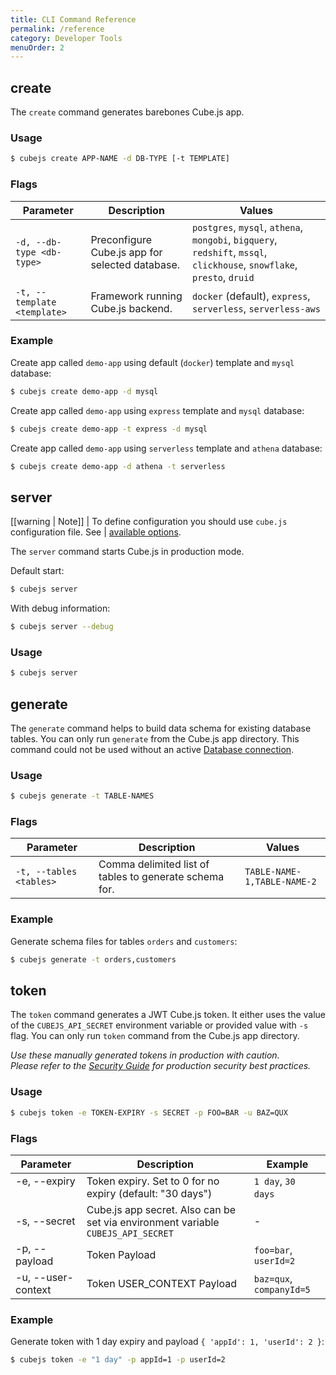 ```yaml
---
title: CLI Command Reference
permalink: /reference
category: Developer Tools
menuOrder: 2
---
```


## create

The `create` command generates barebones Cube.js app.

### Usage

```bash
$ cubejs create APP-NAME -d DB-TYPE [-t TEMPLATE]
```

### Flags

| Parameter                 | Description                                     | Values                                                                                                                  |
| ------------------------- | ----------------------------------------------- | ----------------------------------------------------------------------------------------------------------------------- |
| `-d, --db-type <db-type>`   | Preconfigure Cube.js app for selected database. | `postgres`, `mysql`, `athena`, `mongobi`, `bigquery`, `redshift`, `mssql`, `clickhouse`, `snowflake`, `presto`, `druid` |
| `-t, --template <template>` | Framework running Cube.js backend.              | `docker` (default), `express`, `serverless`, `serverless-aws`                                                           |

### Example

Create app called `demo-app` using default (`docker`) template and `mysql`
database:

```bash
$ cubejs create demo-app -d mysql
```

Create app called `demo-app` using `express` template and `mysql` database:

```bash
$ cubejs create demo-app -t express -d mysql
```

Create app called `demo-app` using `serverless` template and `athena` database:

```bash
$ cubejs create demo-app -d athena -t serverless
```

## server

<!-- prettier-ignore-start -->
[[warning | Note]]
| To define configuration you should use `cube.js` configuration file. See
| [available options](/config).
<!-- prettier-ignore-end -->

The `server` command starts Cube.js in production mode.

Default start:

```bash
$ cubejs server
```

With debug information:

```bash
$ cubejs server --debug
```

### Usage

```bash
$ cubejs server
```

## generate

The `generate` command helps to build data schema for existing database tables.
You can only run `generate` from the Cube.js app directory. This command could
not be used without an active
[Database connection](/connecting-to-the-database).

### Usage

```bash
$ cubejs generate -t TABLE-NAMES
```

### Flags

| Parameter             | Description                                            | Values                      |
| --------------------- | ------------------------------------------------------ | --------------------------- |
| `-t, --tables <tables>` | Comma delimited list of tables to generate schema for. | `TABLE-NAME-1,TABLE-NAME-2` |

### Example

Generate schema files for tables `orders` and `customers`:

```bash
$ cubejs generate -t orders,customers
```

## token

The `token` command generates a JWT Cube.js token. It either uses the value of
the `CUBEJS_API_SECRET` environment variable or provided value with `-s` flag.
You can only run `token` command from the Cube.js app directory.

_Use these manually generated tokens in production with caution._ <br/> _Please
refer to the [Security Guide](https://cube.dev/docs/security) for production
security best practices._

### Usage

```bash
$ cubejs token -e TOKEN-EXPIRY -s SECRET -p FOO=BAR -u BAZ=QUX
```

### Flags

| Parameter                                       | Description                                                                      | Example                                        |
| ----------------------------------------------- | -------------------------------------------------------------------------------- | ---------------------------------------------- |
| -e, --expiry &nbsp; &nbsp; &nbsp; &nbsp; &nbsp; | Token expiry. Set to 0 for no expiry (default: "30 days")                        | `1 day`, `30 days` &nbsp; &nbsp; &nbsp; &nbsp; |
| -s, --secret                                    | Cube.js app secret. Also can be set via environment variable `CUBEJS_API_SECRET` | -                                              |
| -p, --payload                                   | Token Payload                                                                    | `foo=bar`, `userId=2`                          |
| -u, --user-context                              | Token USER_CONTEXT Payload                                                       | `baz=qux`, `companyId=5`                       |

### Example

Generate token with 1 day expiry and payload `{ 'appId': 1, 'userId': 2 }`:

```bash
$ cubejs token -e "1 day" -p appId=1 -p userId=2
```
